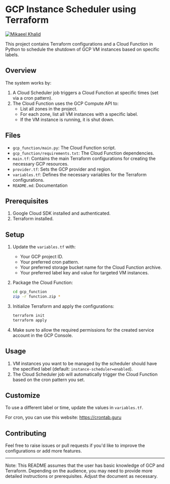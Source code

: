 # GCP Instance Scheduler using Terraform

[![Mikaeel Khalid](https://badgen.now.sh/badge/by/mikaeelkhalid/purple)](https://github.com/mikaeelkhalid)

This project contains Terraform configurations and a Cloud Function in Python to schedule the shutdown of GCP VM instances based on specific labels.

## Overview

The system works by:

1. A Cloud Scheduler job triggers a Cloud Function at specific times (set via a cron pattern).
2. The Cloud Function uses the GCP Compute API to:
   - List all zones in the project.
   - For each zone, list all VM instances with a specific label.
   - If the VM instance is running, it is shut down.

## Files

- `gcp_function/main.py`: The Cloud Function script.
- `gcp_function/requirements.txt`: The Cloud Function dependencies.
- `main.tf`: Contains the main Terraform configurations for creating the necessary GCP resources.
- `provider.tf`: Sets the GCP provider and region.
- `variables.tf`: Defines the necessary variables for the Terraform configurations.
- `README.md`: Documentation

## Prerequisites

1. Google Cloud SDK installed and authenticated.
2. Terraform installed.

## Setup

1. Update the `variables.tf` with:

   - Your GCP project ID.
   - Your preferred cron pattern.
   - Your preferred storage bucket name for the Cloud Function archive.
   - Your preferred label key and value for targeted VM instances.

2. Package the Cloud Function:

   ```bash
   cd gcp_function
   zip -r function.zip *
   ```

3. Initialize Terraform and apply the configurations:

   ```bash
   terraform init
   terraform apply
   ```

4. Make sure to allow the required permissions for the created service account in the GCP Console.

## Usage

1. VM instances you want to be managed by the scheduler should have the specified label (default: `instance-scheduler=enabled`).
2. The Cloud Scheduler job will automatically trigger the Cloud Function based on the cron pattern you set.

## Customize

To use a different label or time, update the values in `variables.tf`.

For cron, you can use this website: https://crontab.guru

## Contributing

Feel free to raise issues or pull requests if you'd like to improve the configurations or add more features.

---

Note: This README assumes that the user has basic knowledge of GCP and Terraform. Depending on the audience, you may need to provide more detailed instructions or prerequisites. Adjust the document as necessary.

